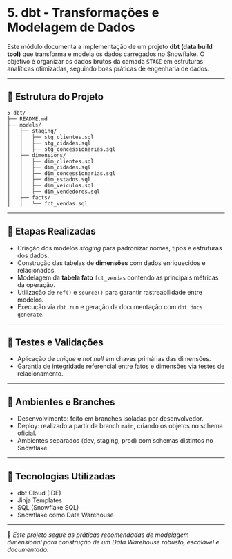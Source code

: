 # 5. dbt - Transformações e Modelagem de Dados

Este módulo documenta a implementação de um projeto **dbt (data build tool)** que transforma e modela os dados carregados no Snowflake. O objetivo é organizar os dados brutos da camada `STAGE` em estruturas analíticas otimizadas, seguindo boas práticas de engenharia de dados.

---

## 📐 Estrutura do Projeto

```
5-dbt/
├── README.md
├── models/
│   ├── staging/
│   │   ├── stg_clientes.sql
│   │   ├── stg_cidades.sql
│   │   ├── stg_concessionarias.sql
│   ├── dimensions/
│   │   ├── dim_clientes.sql
│   │   ├── dim_cidades.sql
│   │   ├── dim_concessionarias.sql
│   │   ├── dim_estados.sql
│   │   ├── dim_veiculos.sql
│   │   ├── dim_vendedores.sql
│   ├── facts/
│   │   └── fct_vendas.sql
```

---

## 🧠 Etapas Realizadas

- Criação dos modelos *staging* para padronizar nomes, tipos e estruturas dos dados.
- Construção das tabelas de **dimensões** com dados enriquecidos e relacionados.
- Modelagem da **tabela fato** `fct_vendas` contendo as principais métricas da operação.
- Utilização de `ref()` e `source()` para garantir rastreabilidade entre modelos.
- Execução via `dbt run` e geração da documentação com `dbt docs generate`.

---

## 🧪 Testes e Validações

- Aplicação de *unique* e *not null* em chaves primárias das dimensões.
- Garantia de integridade referencial entre fatos e dimensões via testes de relacionamento.

---

## 🔄 Ambientes e Branches

- Desenvolvimento: feito em branches isoladas por desenvolvedor.
- Deploy: realizado a partir da branch `main`, criando os objetos no schema oficial.
- Ambientes separados (dev, staging, prod) com schemas distintos no Snowflake.

---

## 🧰 Tecnologias Utilizadas

- dbt Cloud (IDE)
- Jinja Templates
- SQL (Snowflake SQL)
- Snowflake como Data Warehouse

---

📎 *Este projeto segue as práticas recomendadas de modelagem dimensional para construção de um Data Warehouse robusto, escalável e documentado.*
